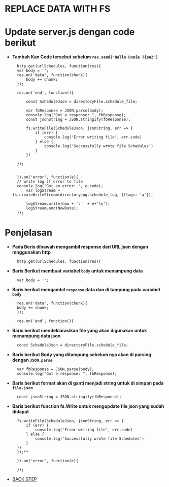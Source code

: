# REPLACE DATA WITH FS

# Update server.js dengan code berikut

- **Tambah Kan Code tersebut sebelum ``res.send("Hello Dunia Tipu2")``**
    
        http.get(urlSchedules, function(res){
        var body = '';
        res.on('data', function(chunk){
            body += chunk;
        });

        res.on('end', function(){
            
            const ScheduleJson = directoryFile.schedule_file;
            
            var fbResponse = JSON.parse(body);
            console.log("Got a response: ", fbResponse);
            const jsonString = JSON.stringify(fbResponse);
            
            fs.writeFile(ScheduleJson, jsonString, err => {
                if (err) {
                    console.log('Error writing file', err.code)
                } else {
                    console.log('Successfully wrote file Schedules')
                }
            })

        });
        

        }).on('error', function(e){
        // write log if error to file
        console.log("Got an error: ", e.code);
            var logStream = fs.createWriteStream(directoryLog.schedule_log, {flags: 'a'});

            logStream.write(now + ': ' + e+'\n');
            logStream.end(NowDate);
        });

# Penjelasan

- **Pada Beris dibawah mengambil response dari URL json dengan mnggunakan http**
        
        http.get(urlSchedules, function(res){

- **Baris Berikut membuat variabel ``body`` untuk menampung data**
        
        var body = '';

- **Baris berikut mengambil ``response`` data dan di tampung pada variabel ``body``**
        
        res.on('data', function(chunk){
        body += chunk;
        });

        res.on('end', function(){
- **Baris berikut mendeklarasikan file yang akan digunakan untuk menampung data json**
        
        const ScheduleJson = directoryFile.schedule_file;

- **Baris berikut Body yang ditampung sebelum nya akan di parsing dengan ``JSON.parse``**
        
        var fbResponse = JSON.parse(body);
        console.log("Got a response: ", fbResponse);

- **Baris berikut format akan di ganti menjadi string untuk di simpan pada ``file.json``**
        
        const jsonString = JSON.stringify(fbResponse);
    
- **Baris berikut function fs.Write untuk mengupdate file json yang sudah didapat**  
        
        fs.writeFile(ScheduleJson, jsonString, err => {
            if (err) {
                console.log('Error writing file', err.code)
            } else {
                console.log('Successfully wrote file Schedules')
            }
        })
        });**
        
        }).on('error', function(e){

        });

- [BACK STEP](http://192.168.2.66:81/ilyas/schedule_server_nodejs/blob/master/doc/3.%20Cara%20Replace%20data%20Json%20dengan%20FS.md)